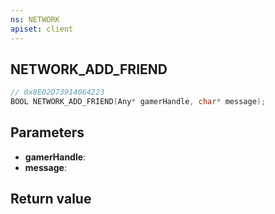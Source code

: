 ```yaml
---
ns: NETWORK
apiset: client
---
```

## NETWORK_ADD_FRIEND

```c
// 0x8E02D73914064223
BOOL NETWORK_ADD_FRIEND(Any* gamerHandle, char* message);
```


## Parameters
* **gamerHandle**:
* **message**:

## Return value